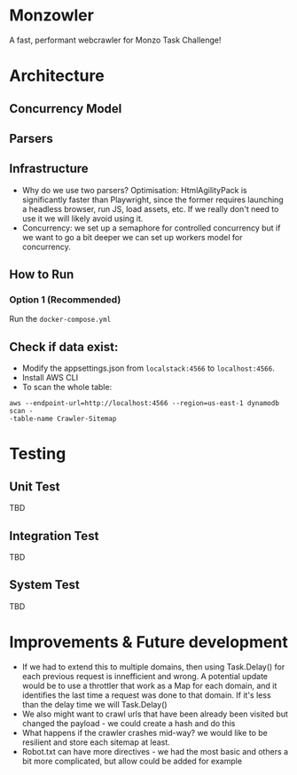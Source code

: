 # Monzowler

A fast, performant webcrawler for Monzo Task Challenge!

# Architecture

## Concurrency Model

## Parsers

## Infrastructure 
- Why do we use two parsers? Optimisation: HtmlAgilityPack is significantly faster than Playwright, since the former requires launching a headless browser, run JS, load assets, etc. If we really don't need to use it we will likely avoid using it. 
- Concurrency: we set up a semaphore for controlled concurrency but if we want to go a bit deeper we can set up workers model for concurrency. 

## How to Run

### Option 1 (Recommended)

Run the `docker-compose.yml` 

## Check if data exist:
- Modify the appsettings.json from `localstack:4566` to `localhost:4566`. 
- Install AWS CLI
- To scan the whole table:
```curl
aws --endpoint-url=http://localhost:4566 --region=us-east-1 dynamodb scan -
-table-name Crawler-Sitemap
```

# Testing

## Unit Test

TBD

## Integration Test

TBD

## System Test 

TBD

# Improvements & Future development

- If we had to extend this to multiple domains, then using Task.Delay() for each previous request is innefficient and wrong. A potential update would be to use a throttler that work as a Map for each domain, and it identifies the last time a request was done to that domain. If it's less than the delay time we will Task.Delay() 
- We also might want to crawl urls that have been already been visited but changed the payload - we could create a hash and do this
- What happens if the crawler crashes mid-way? we would like to be resilient and store each sitemap at least. 
- Robot.txt can have more directives - we had the most basic and others a bit more complicated, but allow could be added for example